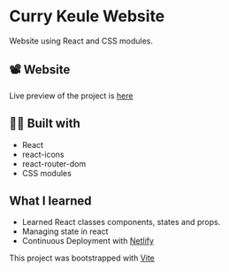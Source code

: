 # Curry Keule Website

Website using React and CSS modules. 

## 📽️ Website

Live preview of the project is [here](https://www.curry-keule.de
)


## 👷‍♀️ Built with

- React
- react-icons
- react-router-dom
- CSS modules

## What I learned

- Learned React classes components, states and props.
- Managing state in react
- Continuous Deployment with [Netlify](https://www.netlify.com/)


This project was bootstrapped with [Vite](https://vitejs.dev/)